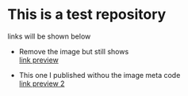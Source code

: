 # This is a test repository 
links will be shown below

- Remove the image but still shows  
[link preview](https://fucckingawesome.github.io/003/linkpreview.html)

- This one I published withou the image meta code  
[link preview 2](https://fucckingawesome.github.io/003/linkpreview2.html)

